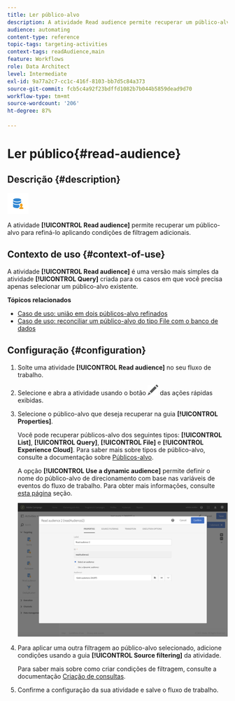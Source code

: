 ```yaml
---
title: Ler público-alvo
description: A atividade Read audience permite recuperar um público-alvo para refiná-lo aplicando condições de filtragem adicionais.
audience: automating
content-type: reference
topic-tags: targeting-activities
context-tags: readAudience,main
feature: Workflows
role: Data Architect
level: Intermediate
exl-id: 9a77a2c7-cc1c-416f-8103-bb7d5c84a373
source-git-commit: fcb5c4a92f23bdffd1082b7b044b5859dead9d70
workflow-type: tm+mt
source-wordcount: '206'
ht-degree: 87%

---
```


# Ler público{#read-audience}

## Descrição {#description}

![](assets/prefill.png)

A atividade **[!UICONTROL Read audience]** permite recuperar um público-alvo para refiná-lo aplicando condições de filtragem adicionais.

## Contexto de uso {#context-of-use}

A atividade **[!UICONTROL Read audience]** é uma versão mais simples da atividade **[!UICONTROL Query]** criada para os casos em que você precisa apenas selecionar um público-alvo existente.

**Tópicos relacionados**

* [Caso de uso: união em dois públicos-alvo refinados](../../automating/using/union-on-two-refined-audiences.md)
* [Caso de uso: reconciliar um público-alvo do tipo File com o banco de dados](../../automating/using/reconcile-file-audience-with-database.md)

## Configuração {#configuration}

1. Solte uma atividade **[!UICONTROL Read audience]** no seu fluxo de trabalho.
1. Selecione e abra a atividade usando o botão ![](assets/edit_darkgrey-24px.png) das ações rápidas exibidas.
1. Selecione o público-alvo que deseja recuperar na guia **[!UICONTROL Properties]**.

   Você pode recuperar públicos-alvo dos seguintes tipos: **[!UICONTROL List]**, **[!UICONTROL Query]**, **[!UICONTROL File]** e **[!UICONTROL Experience Cloud]**. Para saber mais sobre tipos de público-alvo, consulte a documentação sobre [Públicos-alvo](../../audiences/using/about-audiences.md).

   A opção **[!UICONTROL Use a dynamic audience]** permite definir o nome do público-alvo de direcionamento com base nas variáveis de eventos do fluxo de trabalho. Para obter mais informações, consulte [esta página](../../automating/using/customizing-workflow-external-parameters.md) seção.

   ![](assets/readaudience_activity1.png)

1. Para aplicar uma outra filtragem ao público-alvo selecionado, adicione condições usando a guia **[!UICONTROL Source filtering]** da atividade.

   Para saber mais sobre como criar condições de filtragem, consulte a documentação [Criação de consultas](../../automating/using/editing-queries.md#creating-queries).

1. Confirme a configuração da sua atividade e salve o fluxo de trabalho.
